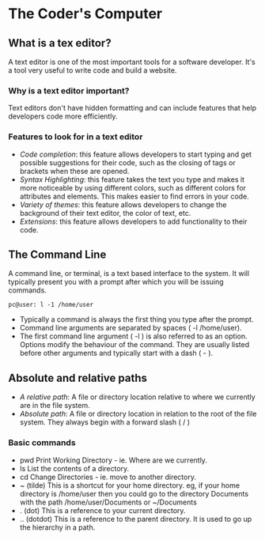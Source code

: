 
# The Coder's Computer

## What is a tex editor?

A text editor is one of the most important tools for a software developer. It's a tool very useful to write code and build a website.  

### Why is a text editor important?

Text editors don't have hidden formatting and can include features that help developers code more efficiently.

### Features to look for in a text editor

- *Code completion*: this feature allows developers to start typing and get possible suggestions for their code, such as the closing of tags or brackets when these are opened. 
- *Syntax Highlighting*: this feature takes the text you type and makes it more noticeable by using different colors, such as different colors for attributes and elements. This makes easier to find errors in your code.
- *Variety of themes*: this feature allows developers to change the background of their text editor, the color of text, etc.
- *Extensions*: this feature allows developers to add functionality to their code.

## The Command Line

A command line, or terminal, is a text based interface to the system. It will typically present you with a prompt after which you will be issuing commands.

`pc@user: l -1 /home/user`

- Typically a command is always the first thing you type after the prompt.
- Command line arguments are separated by spaces ( -l /home/user). 
- The first command line argument ( -l ) is also referred to as an option. Options modify the behaviour of the command. They are usually listed before other arguments and typically start with a dash ( - ).

## Absolute and relative paths

- *A relative path*: A file or directory location relative to where we currently are in the file system.
- *Absolute path*: A file or directory location in relation to the root of the file system. They always begin with a forward slash ( / )

### Basic commands

- pwd
    Print Working Directory - ie. Where are we currently.
- ls
    List the contents of a directory.
- cd
    Change Directories - ie. move to another directory.
- ~ (tilde)
    This is a shortcut for your home directory. eg, if your home directory is /home/user then you could go to the directory Documents with the path /home/user/Documents or ~/Documents
- . (dot)
    This is a reference to your current directory. 
- .. (dotdot)
    This is a reference to the parent directory. It is used to go up the hierarchy in a path. 

